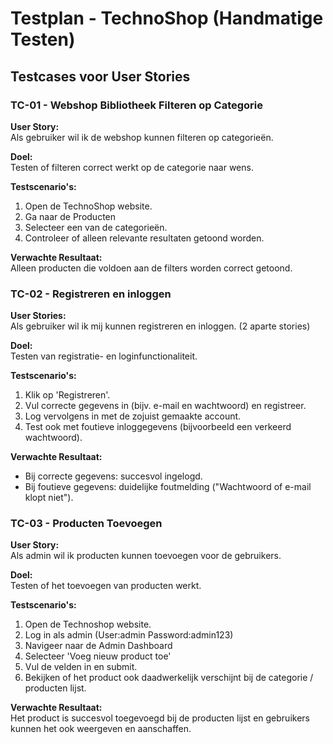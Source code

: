 # Testplan - TechnoShop (Handmatige Testen)

## Testcases voor User Stories

### TC-01 - Webshop Bibliotheek Filteren op Categorie

**User Story:**  
Als gebruiker wil ik de webshop kunnen filteren op categorieën.

**Doel:**  
Testen of filteren correct werkt op de categorie naar wens.

**Testscenario's:**
1. Open de TechnoShop website.
2. Ga naar de Producten
3. Selecteer een van de categorieën.
4. Controleer of alleen relevante resultaten getoond worden.

**Verwachte Resultaat:**  
Alleen producten die voldoen aan de filters worden correct getoond.

### TC-02 - Registreren en inloggen

**User Stories:**  
Als gebruiker wil ik mij kunnen registreren en inloggen. (2 aparte stories)

**Doel:**  
Testen van registratie- en loginfunctionaliteit.

**Testscenario's:**
1. Klik op 'Registreren'.
2. Vul correcte gegevens in (bijv. e-mail en wachtwoord) en registreer.
3. Log vervolgens in met de zojuist gemaakte account.
4. Test ook met foutieve inloggegevens (bijvoorbeeld een verkeerd wachtwoord).

**Verwachte Resultaat:**
- Bij correcte gegevens: succesvol ingelogd.
- Bij foutieve gegevens: duidelijke foutmelding ("Wachtwoord of e-mail klopt niet").

### TC-03 - Producten Toevoegen

**User Story:**  
Als admin wil ik producten kunnen toevoegen voor de gebruikers.

**Doel:**  
Testen of het toevoegen van producten werkt.

**Testscenario's:**
1. Open de Technoshop website.
2. Log in als admin (User:admin Password:admin123)
3. Navigeer naar de Admin Dashboard
4. Selecteer 'Voeg nieuw product toe'
5. Vul de velden in en submit.
6. Bekijken of het product ook daadwerkelijk verschijnt bij de categorie / producten lijst.

**Verwachte Resultaat:**  
Het product is succesvol toegevoegd bij de producten lijst en gebruikers kunnen het ook weergeven en aanschaffen.